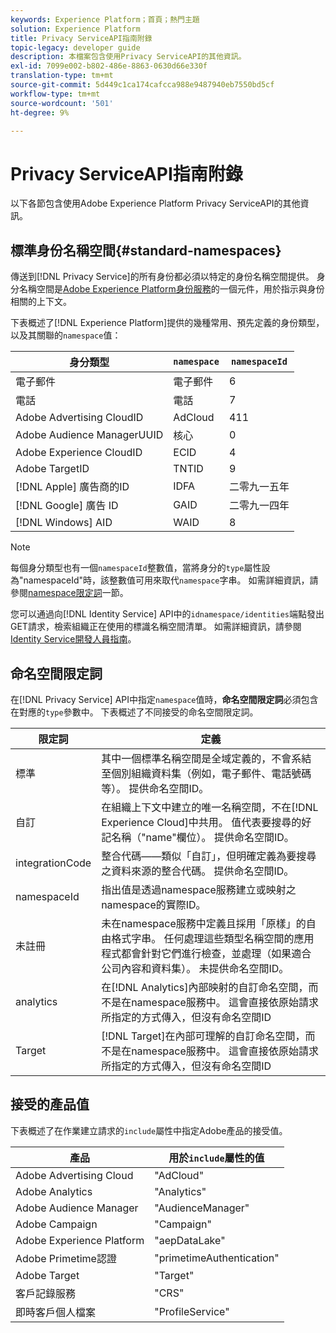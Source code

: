 ```yaml
---
keywords: Experience Platform；首頁；熱門主題
solution: Experience Platform
title: Privacy ServiceAPI指南附錄
topic-legacy: developer guide
description: 本檔案包含使用Privacy ServiceAPI的其他資訊。
exl-id: 7099e002-b802-486e-8863-0630d66e330f
translation-type: tm+mt
source-git-commit: 5d449c1ca174cafcca988e9487940eb7550bd5cf
workflow-type: tm+mt
source-wordcount: '501'
ht-degree: 9%

---
```


# Privacy ServiceAPI指南附錄

以下各節包含使用Adobe Experience Platform Privacy ServiceAPI的其他資訊。

## 標準身份名稱空間{#standard-namespaces}

傳送到[!DNL Privacy Service]的所有身份都必須以特定的身份名稱空間提供。 身分名稱空間是[Adobe Experience Platform身份服務](../../identity-service/home.md)的一個元件，用於指示與身份相關的上下文。

下表概述了[!DNL Experience Platform]提供的幾種常用、預先定義的身份類型，以及其關聯的`namespace`值：

| 身分類型 | `namespace` | `namespaceId` |
| --- | --- | --- |
| 電子郵件 | 電子郵件 | 6 |
| 電話 | 電話 | 7 |
| Adobe Advertising CloudID | AdCloud | 411 |
| Adobe Audience ManagerUUID | 核心 | 0 |
| Adobe Experience CloudID | ECID | 4 |
| Adobe TargetID | TNTID | 9 |
| [!DNL Apple] 廣告商的ID | IDFA | 二零九一五年 |
| [!DNL Google] 廣告 ID | GAID | 二零九一四年 |
| [!DNL Windows] AID | WAID | 8 |

>[!NOTE]
>
>每個身分類型也有一個`namespaceId`整數值，當將身分的`type`屬性設為&quot;namespaceId&quot;時，該整數值可用來取代`namespace`字串。 如需詳細資訊，請參閱[namespace限定詞](#namespace-qualifiers)一節。

您可以通過向[!DNL Identity Service] API中的`idnamespace/identities`端點發出GET請求，檢索組織正在使用的標識名稱空間清單。 如需詳細資訊，請參閱[Identity Service開發人員指南](../../identity-service/api/getting-started.md)。

## 命名空間限定詞

在[!DNL Privacy Service] API中指定`namespace`值時，**命名空間限定詞**&#x200B;必須包含在對應的`type`參數中。 下表概述了不同接受的命名空間限定詞。

| 限定詞 | 定義 |
| --------- | ---------- |
| 標準 | 其中一個標準名稱空間是全域定義的，不會系結至個別組織資料集（例如，電子郵件、電話號碼等）。 提供命名空間ID。 |
| 自訂 | 在組織上下文中建立的唯一名稱空間，不在[!DNL Experience Cloud]中共用。 值代表要搜尋的好記名稱（&quot;name&quot;欄位）。 提供命名空間ID。 |
| integrationCode | 整合代碼——類似「自訂」，但明確定義為要搜尋之資料來源的整合代碼。 提供命名空間ID。 |
| namespaceId | 指出值是透過namespace服務建立或映射之namespace的實際ID。 |
| 未註冊 | 未在namespace服務中定義且採用「原樣」的自由格式字串。 任何處理這些類型名稱空間的應用程式都會針對它們進行檢查，並處理（如果適合公司內容和資料集）。 未提供命名空間ID。 |
| analytics | 在[!DNL Analytics]內部映射的自訂命名空間，而不是在namespace服務中。 這會直接依原始請求所指定的方式傳入，但沒有命名空間ID |
| Target | [!DNL Target]在內部可理解的自訂命名空間，而不是在namespace服務中。 這會直接依原始請求所指定的方式傳入，但沒有命名空間ID |

## 接受的產品值

下表概述了在作業建立請求的`include`屬性中指定Adobe產品的接受值。

| 產品 | 用於`include`屬性的值 |
--- | ---
| Adobe Advertising Cloud | &quot;AdCloud&quot; |
| Adobe Analytics | &quot;Analytics&quot; |
| Adobe Audience Manager | &quot;AudienceManager&quot; |
| Adobe Campaign | &quot;Campaign&quot; |
| Adobe Experience Platform | &quot;aepDataLake&quot; |
| Adobe Primetime認證 | &quot;primetimeAuthentication&quot; |
| Adobe Target | &quot;Target&quot; |
| 客戶記錄服務 | &quot;CRS&quot; |
| 即時客戶個人檔案 | &quot;ProfileService&quot; |
